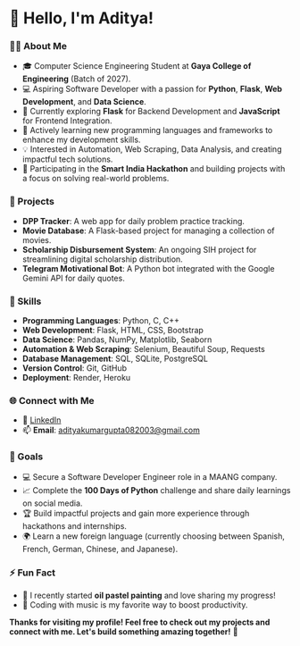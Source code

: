 # 👋 Hello, I'm Aditya! 

### 👨‍💻 About Me
- 🎓 Computer Science Engineering Student at **Gaya College of Engineering** (Batch of 2027).
- 💻 Aspiring Software Developer with a passion for **Python**, **Flask**, **Web Development**, and **Data Science**.
- 🔭 Currently exploring **Flask** for Backend Development and **JavaScript** for Frontend Integration.
- 🌱 Actively learning new programming languages and frameworks to enhance my development skills.
- 💡 Interested in Automation, Web Scraping, Data Analysis, and creating impactful tech solutions.
- 💼 Participating in the **Smart India Hackathon** and building projects with a focus on solving real-world problems.

### 💼 Projects
- **DPP Tracker**: A web app for daily problem practice tracking.
- **Movie Database**: A Flask-based project for managing a collection of movies.
- **Scholarship Disbursement System**: An ongoing SIH project for streamlining digital scholarship distribution.
- **Telegram Motivational Bot**: A Python bot integrated with the Google Gemini API for daily quotes.

### 🚀 Skills
- **Programming Languages**: Python, C, C++
- **Web Development**: Flask, HTML, CSS, Bootstrap
- **Data Science**: Pandas, NumPy, Matplotlib, Seaborn
- **Automation & Web Scraping**: Selenium, Beautiful Soup, Requests
- **Database Management**: SQL, SQLite, PostgreSQL
- **Version Control**: Git, GitHub
- **Deployment**: Render, Heroku

### 🌐 Connect with Me
<!--- 
🌎 [Portfolio Website](https://alphabytebridgers.com)
--->
- 💬 [LinkedIn](https://www.linkedin.com/in/aditya-kr86)
- 📫 **Email**: adityakumargupta082003@gmail.com

### 🎯 Goals
- 💻 Secure a Software Developer Engineer role in a MAANG company.
- 📈 Complete the **100 Days of Python** challenge and share daily learnings on social media.
- 🏆 Build impactful projects and gain more experience through hackathons and internships.
- 🌍 Learn a new foreign language (currently choosing between Spanish, French, German, Chinese, and Japanese).

### ⚡ Fun Fact
- 🎨 I recently started **oil pastel painting** and love sharing my progress!
- 🎵 Coding with music is my favorite way to boost productivity.

**Thanks for visiting my profile! Feel free to check out my projects and connect with me. Let's build something amazing together!** 🚀


<!---
aditya-kr86/aditya-kr86 is a ✨ special ✨ repository because its `README.md` (this file) appears on your GitHub profile.
You can click the Preview link to take a look at your changes.
--->
